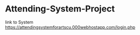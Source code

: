 # Attending-System-Project

link to System https://attendingsystemforartscu.000webhostapp.com/login.php

